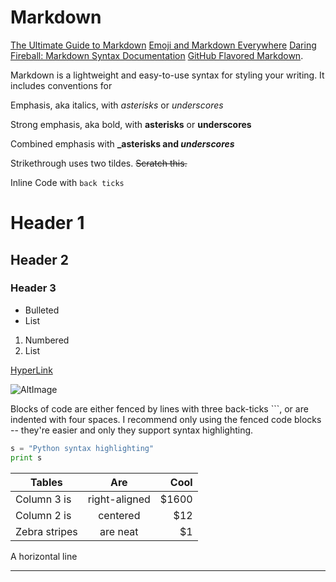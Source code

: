 # Markdown
[The Ultimate Guide to Markdown](https://blog.ghost.org/markdown/)
[Emoji and Markdown Everywhere](http://blog.trello.com/emoji-and-markdown-everywhere/)
[Daring Fireball: Markdown Syntax Documentation](https://daringfireball.net/projects/markdown/syntax)
[GitHub Flavored Markdown](https://guides.github.com/features/mastering-markdown/).


Markdown is a lightweight and easy-to-use syntax for styling your writing. It includes conventions for

Emphasis, aka italics, with *asterisks* or _underscores_

Strong emphasis, aka bold, with **asterisks** or __underscores__

Combined emphasis with **_asterisks and _underscores_**

Strikethrough uses two tildes. ~~Scratch this.~~

Inline Code with `back ticks`


# Header 1
## Header 2
### Header 3


- Bulleted
- List

1. Numbered
2. List


[HyperLink](https://www.google.com/maps/@39.3255369,-77.7356725,1775m/data=!3m1!1e3) 

![AltImage](https://www.oreilly.com/library/view/cissp-for-dummies/9781118417102/images/tip_fmt.png)


Blocks of code are either fenced by lines with three back-ticks ```, or are indented with four spaces.
I recommend only using the fenced code blocks -- they're easier and only they support syntax highlighting.

```python
s = "Python syntax highlighting"
print s
```


| Tables        | Are           | Cool  |
| ------------- |:-------------:| -----:|
| Column 3 is   | right-aligned | $1600 |
| Column 2 is   | centered      |   $12 |
| Zebra stripes | are neat      |    $1 |


A horizontal line

---
